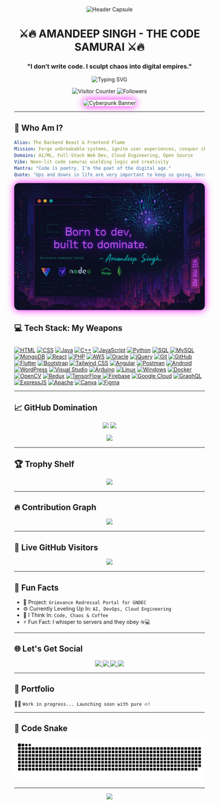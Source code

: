 <p align="center">
  <img src="https://capsule-render.vercel.app/api?type=waving&color=gradient&height=200&section=header&text=Amandeep%20Singh&fontSize=60&fontAlignY=40&desc=Code.%20Dominate.%20Repeat.&descAlignY=60&animation=fadeIn" alt="Header Capsule" />
</p>

<h1 align="center">⚔️🔥 AMANDEEP SINGH - THE CODE SAMURAI ⚔️🔥</h1>
<h3 align="center">"I don’t write code. I sculpt chaos into digital empires."</h3>

<p align="center">
  <img src="https://readme-typing-svg.herokuapp.com?font=Fira+Code&size=22&pause=1000&color=E22FE4&center=true&width=650&height=40&lines=Hi+👋+I'm+Amandeep+Singh;Full-Stack+Web+Developer+⚙️+%7C+AI+Explorer+🤖;Open+Source+Contributor+🌐+%7C+Dark+Theme+Devotee+🌑;Crafting+Futuristic+UIs+%26+Intelligent+Backends" alt="Typing SVG" />
</p>


<p align="center">
  <img src="https://komarev.com/ghpvc/?username=amandeep-singh&label=👁️‍🗨️%20Profile%20Views&color=blueviolet&style=for-the-badge" alt="Visitor Counter" />
  <img src="https://img.shields.io/github/followers/amandeep-singh?label=Followers&style=social" alt="Followers" />
</p>

<p align="center">
  <img src="https://raw.githubusercontent.com/7oSkaaa/7oSkaaa/refs/heads/main/Images/about_me.gif" alt="Cyberpunk Banner" style="max-width: 100%; border-radius: 12px; box-shadow: 0 0 20px #FF00FF;" />
</p>

---

## 🧠 Who Am I?

```yaml
Alias: The Backend Beast & Frontend Flame
Mission: Forge unbreakable systems, ignite user experiences, conquer chaos
Domains: AI/ML, Full-Stack Web Dev, Cloud Engineering, Open Source
Vibe: Neon-lit code samurai wielding logic and creativity
Mantra: "Code is poetry. I’m the poet of the digital age."
Quote: "Ups and downs in life are very important to keep us going, because a straight line even in an ECG means we are not alive." — Ratan Tata
```


<p align="center">
  <a href="https://www.instagram.com/official.amn_79/" target="_blank">
    <img src="assets/ChatGPT%20Image%20Apr%2012,%202025,%2001_11_45%20AM.png" alt="Cyber Banner" style="max-width: 100%; border-radius: 12px; box-shadow: 0 0 20px #FF00FF;">
  </a>
</p>



## 💻 Tech Stack: My Weapons

<h2 align="left"></h2>
<p align="left">
  <a href="https://www.w3schools.com/html/" target="_blank"><img src="https://img.icons8.com/color/48/html-5--v1.png" alt="HTML" /></a>
  <a href="https://www.w3schools.com/css/" target="_blank"><img src="https://img.icons8.com/color/48/css3.png" alt="CSS" /></a>
  <a href="https://www.w3schools.com/java/" target="_blank"><img src="https://img.icons8.com/color/48/java-coffee-cup-logo.png" alt="Java" /></a>
  <a href="https://www.w3schools.com/cpp/" target="_blank"><img src="https://img.icons8.com/color/48/c-plus-plus-logo.png" alt="C++" /></a>
  <a href="https://www.w3schools.com/js/" target="_blank"><img src="https://img.icons8.com/color/48/javascript.png" alt="JavaScript" /></a>
  <a href="https://www.w3schools.com/python/" target="_blank"><img src="https://img.icons8.com/color/48/python.png" alt="Python" /></a>
  <a href="https://www.w3schools.com/sql/" target="_blank"><img src="https://img.icons8.com/ios-filled/50/4a90e2/sql.png" alt="SQL" /></a>
  <a href="https://www.w3schools.com/mysql/" target="_blank"><img src="https://img.icons8.com/color/48/mysql-logo.png" alt="MySQL" /></a>
  <a href="https://www.mongodb.com/docs/" target="_blank"><img src="https://img.icons8.com/color/48/mongodb.png" alt="MongoDB" /></a>
  <a href="https://reactjs.org/docs/getting-started.html" target="_blank"><img src="https://img.icons8.com/color/48/react-native.png" alt="React" /></a>
  <a href="https://www.w3schools.com/php/" target="_blank"><img src="https://img.icons8.com/officel/48/php-logo.png" alt="PHP" /></a>
  <a href="https://aws.amazon.com/documentation/" target="_blank"><img src="https://img.icons8.com/color/48/amazon-web-services.png" alt="AWS" /></a>
  <a href="https://docs.oracle.com/en/" target="_blank"><img src="https://img.icons8.com/color/48/oracle-logo.png" alt="Oracle" /></a>
  <a href="https://www.w3schools.com/jquery/" target="_blank"><img src="https://img.icons8.com/ios-filled/50/117A65/jquery.png" alt="jQuery" /></a>
  <a href="https://git-scm.com/doc" target="_blank"><img src="https://img.icons8.com/color/48/git.png" alt="Git" /></a>
  <a href="https://docs.github.com/en" target="_blank"><img src="https://img.icons8.com/glyph-neue/48/github.png" alt="GitHub" /></a>
  <a href="https://docs.flutter.dev/" target="_blank"><img src="https://img.icons8.com/color/48/flutter.png" alt="Flutter" /></a>
  <a href="https://getbootstrap.com/docs/" target="_blank"><img src="https://img.icons8.com/color/48/bootstrap.png" alt="Bootstrap" /></a>
  <a href="https://tailwindcss.com/docs/" target="_blank"><img src="https://img.icons8.com/color/48/tailwindcss.png" alt="Tailwind CSS" /></a>
  <a href="https://angular.io/docs" target="_blank"><img src="https://img.icons8.com/color/48/angularjs.png" alt="Angular" /></a>
  <a href="https://www.postman.com/docs/" target="_blank"><img src="https://img.icons8.com/external-tal-revivo-color-tal-revivo/48/external-postman-is-the-only-complete-api-development-environment-logo-color-tal-revivo.png" alt="Postman" /></a>
  <a href="https://www.android.com/" target="_blank"><img src="https://img.icons8.com/color/48/android-os.png" alt="Android" /></a>
  <a href="https://wordpress.org/support/" target="_blank"><img src="https://img.icons8.com/color/48/wordpress.png" alt="WordPress" /></a>
  <a href="https://visualstudio.microsoft.com/docs/" target="_blank"><img src="https://img.icons8.com/color/48/visual-studio.png" alt="Visual Studio" /></a>
  <a href="https://www.arduino.cc/en/Guide" target="_blank"><img src="https://img.icons8.com/color/48/arduino.png" alt="Arduino" /></a>
  <a href="https://ubuntu.com/tutorials" target="_blank"><img src="https://img.icons8.com/color/48/linux.png" alt="Linux" /></a>
  <a href="https://www.microsoft.com/en-us/windows" target="_blank"><img src="https://img.icons8.com/color/48/windows-10.png" alt="Windows" /></a>
  <a href="https://docs.docker.com/" target="_blank"><img src="https://img.icons8.com/color/48/docker.png" alt="Docker" /></a>
  <a href="https://opencv.org/about/" target="_blank"><img src="https://img.icons8.com/color/48/opencv.png" alt="OpenCV" /></a>
  <a href="https://redux.js.org/introduction/getting-started" target="_blank"><img src="https://img.icons8.com/color/48/redux.png" alt="Redux" /></a>
  <a href="https://www.tensorflow.org/tutorials" target="_blank"><img src="https://img.icons8.com/color/48/tensorflow.png" alt="TensorFlow" /></a>
  <a href="https://firebase.google.com/docs" target="_blank"><img src="https://img.icons8.com/color/48/firebase.png" alt="Firebase" /></a>
  <a href="https://cloud.google.com/docs" target="_blank"><img src="https://img.icons8.com/color/48/google-cloud.png" alt="Google Cloud" /></a>
  <a href="https://graphql.org/learn/" target="_blank"><img src="https://img.icons8.com/color/48/graphql.png" alt="GraphQL" /></a>
  <a href="https://expressjs.com/" target="_blank"><img src="https://img.icons8.com/ios/50/express-js.png" alt="ExpressJS" /></a>
  <a href="https://www.apachefriends.org/" target="_blank"><img src="https://img.icons8.com/color/48/apache.png" alt="Apache" /></a>
  <a href="https://www.canva.com/designschool/" target="_blank"><img src="https://img.icons8.com/color/48/canva.png" alt="Canva" /></a>
  <a href="https://www.figma.com/learn/" target="_blank"><img src="https://img.icons8.com/color/48/figma.png" alt="Figma" /></a>
</p>

---

## 📈 GitHub Domination

<p align="center">
  <img src="https://github-readme-stats.vercel.app/api?username=amandeep-singh&show_icons=true&theme=tokyonight&rank_icon=github&custom_title=Amandeep's%20GitHub%20Power" height="150" />
  <img src="https://streak-stats.demolab.com?user=amandeep-singh&theme=tokyonight&hide_border=true" height="150" />
</p>

<p align="center">
  <img src="https://github-readme-stats.vercel.app/api/top-langs/?username=amandeep-singh&layout=compact&theme=tokyonight&langs_count=10&hide=java" height="150" />
</p>

---

## 🏆 Trophy Shelf

<p align="center">
  <img src="https://github-profile-trophy.vercel.app/?username=amandeep-singh&theme=radical&no-bg=true&row=1&margin-w=10" />
</p>

---

## 🔥 Contribution Graph

<p align="center">
  <img src="https://github-readme-activity-graph.vercel.app/graph?username=amandeep-singh&theme=react-dark" />
</p>

---

## 🎯 Live GitHub Visitors

<p align="center">
  <img src="https://komarev.com/ghpvc/?username=amandeep-singh&label=👀%20Profile%20Views&color=blueviolet&style=for-the-badge" />
</p>

---

## 🤖 Fun Facts

- 🔭 Project: `Grievance Redressal Portal for GNDEC`
- ⚙️ Currently Leveling Up In: `AI, DevOps, Cloud Engineering`
- 🧠 I Think In: `Code, Chaos & Coffee`
- ⚡ Fun Fact: I whisper to servers and they obey ☕💻

---

## 🌐 Let's Get Social

<p align="center">
  <a href="https://www.linkedin.com/in/amandeep-singh-991bb1254/">
    <img src="https://img.shields.io/badge/LinkedIn-%230077B5.svg?&style=for-the-badge&logo=linkedin&logoColor=white" />
  </a>
  <a href="https://www.instagram.com/official.amn_79/">
    <img src="https://img.shields.io/badge/Instagram-%23E4405F.svg?&style=for-the-badge&logo=instagram&logoColor=white" />
  </a>
  <a href="mailto:official.amn79@gmail.com">
    <img src="https://img.shields.io/badge/Gmail-D14836?style=for-the-badge&logo=gmail&logoColor=white" />
  </a>
  <a href="https://github.com/amandeep-singh">
    <img src="https://img.shields.io/badge/GitHub-100000?style=for-the-badge&logo=github&logoColor=white" />
  </a>
</p>

---

## 🚧 Portfolio

👷‍♂️ `Work in progress... Launching soon with pure 🔥!`

---

## 🐍 Code Snake

<p align="center">
  <img src="https://raw.githubusercontent.com/platane/snk/output/github-contribution-grid-snake-dark.svg" alt="Snake animation" />
</p>

---



<p align="center">
  <img src="https://capsule-render.vercel.app/api?type=waving&color=gradient&height=160&section=footer" />
</p>
